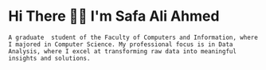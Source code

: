 <!DOCTYPE html>
<html lang="en">
<head>
    <meta charset="UTF-8">
    <meta name="viewport" content="width=device-width, initial-scale=1.0">
    <title>README</title>
</head>
<body>
    <h1> Hi There 👋🏼 I'm  Safa Ali Ahmed </h1>
    
    A graduate  student of the Faculty of Computers and Information, where I majored in Computer Science. My professional focus is in Data Analysis, where I excel at transforming raw data into meaningful insights and solutions.
   
  
</body>
</html>
